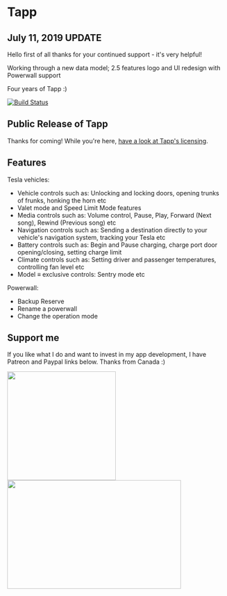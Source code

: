 
# Tapp

## July 11, 2019 UPDATE
Hello first of all thanks for your continued support - it's very helpful!

Working through a new data model; 2.5 features logo and UI redesign with Powerwall support

Four years of Tapp :)

[![Build Status](https://travis-ci.org/HudsonGraeme/Tapp.svg?branch=master)](https://travis-ci.org/HudsonGraeme/Tapp)

## Public Release of Tapp
Thanks for coming! While you're here, [have a look at Tapp's licensing](https://github.com/HudsonGraeme/Tapp2/blob/master/LICENSE).

## Features
Tesla vehicles:
  * Vehicle controls such as: Unlocking and locking doors, opening trunks of frunks, honking the horn etc
  * Valet mode and Speed Limit Mode features
  * Media controls such as: Volume control, Pause, Play, Forward (Next song), Rewind (Previous song) etc
  * Navigation controls such as: Sending a destination directly to your vehicle's navigation system, tracking your Tesla etc
  * Battery controls such as: Begin and Pause charging, charge port door opening/closing, setting charge limit
  * Climate controls such as: Setting driver and passenger temperatures, controlling fan level etc
  * Model ≡ exclusive controls: Sentry mode etc
  
Powerwall:
  * Backup Reserve
  * Rename a powerwall
  * Change the operation mode

## Support me
If you like what I do and want to invest in my app development, I have Patreon and Paypal links below. Thanks from Canada :)

<a href="https://www.patreon.com/OSXSpencer"><img src="https://upload.wikimedia.org/wikipedia/commons/thumb/5/5a/Patreon_logomark.svg/1024px-Patreon_logomark.svg.png" data-canonical-src="https://upload.wikimedia.org/wikipedia/commons/thumb/5/5a/Patreon_logomark.svg/1024px-Patreon_logomark.svg.png" width="250" height="250"/></a> <a href="https://www.paypal.me/SpencerGraham"><img src="https://vcf-uk.org/wp-content/uploads/2015/04/PayPal-Logo-Vector-Image.png" data-canonical-src="https://vcf-uk.org/wp-content/uploads/2015/04/PayPal-Logo-Vector-Image.png" width="400" height="250"  /></a>
